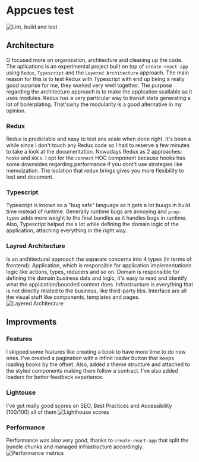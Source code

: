 # Appcues test

![Lint, build and test](https://github.com/jonatassales/appcues/workflows/Lint,%20build%20and%20test/badge.svg)

## Architecture
O focused more on organization, architecture and cleaning up the code. The aplications is an experimental project built on top of `create-react-app` using `Redux`, `Typescript` and the `Layered Architecture` approach. The main reason for this is to test Redux with Typescript with end up being a really good surprise for me, they worked very wwll together. The purpose regarding the architecture approach is to make the applcation scallable as it uses modules. Redux has a very particular way to transit state generating a lot of boilerplating. That'swhy the modularity is a good alternative in my opinion.

### Redux
Redux is prediclable and easy to test ans scale when done right. It's been a while since I don't touch any Redux code so I had to reserve a few minutes to take a look at the documentation. Nowadays Redux as 2 approaches: `hooks` and `HOCs`. I opt for the `connect` HOC component because hooks has some downsides regarding performance if you dont't use strategies like memoization. The isolation that redux brings gives you more flexibility to test and document.

### Typescript
Typescript is known as a "bug safe" language as it gets a lot buugs in build time instead of runtime. Generally runtime bugs are annoying and `prop-types` adds more weight to the final bundles as it handles bugs in runtime. Also, Typescript helped me a lot while defining the domain logic of the application, attaching everything in the right way.

### Layred Architecture
Is an architectural approach the separate concerns into 4 types (in terms of frontend): Application, which is responsible for application implementationn logic like actions, types, reducers and so on. Domain is responsible for defining the domain business data and logic, it's easy to read and identify what the application/bounded context does. Infrastructure is everything that is not directly related to the business, like third-party libs. Interface are all the visual stuff like components, templates and pages.
![Layered Architecture](https://github.com/jonatassales/appcues/docs/images/layered.png?raw=true)

## Improvments

### Features
I skipped some features like creating a book to have more time to do new ones. I've created a pagination with a infinit loader button that keeps loading books by the offset. Also, added a theme structure and attached to the styled components making them follow a contract. I've also added loaders for better feedback experience.

### Lightouse
I've got really good scores on SEO, Best Practices and Accessibility (100/100) all of them
![Lighthouse scores](https://github.com/jonatassales/appcues/docs/images/scores.png?raw=true)

### Performance
Performance was also very good, thanks to `create-react-app` that split the bundle chunks and managed infrastructure accordingly.
![Performance metrics](https://github.com/jonatassales/appcues/docs/images/perf.png?raw=true)